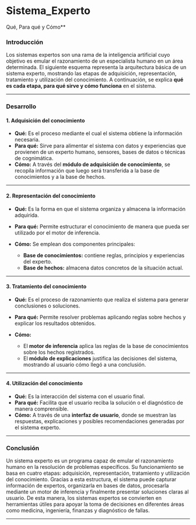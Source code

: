 # Sistema_Experto

Qué, Para qué y Cómo**

### Introducción

Los sistemas expertos son una rama de la inteligencia artificial cuyo objetivo es emular el razonamiento de un especialista humano en un área determinada. El siguiente esquema representa la arquitectura básica de un sistema experto, mostrando las etapas de adquisición, representación, tratamiento y utilización del conocimiento. A continuación, se explica **qué es cada etapa, para qué sirve y cómo funciona** en el sistema.

---

### Desarrollo

#### 1. **Adquisición del conocimiento**

* **Qué:** Es el proceso mediante el cual el sistema obtiene la información necesaria.
* **Para qué:** Sirve para alimentar el sistema con datos y experiencias que provienen de un experto humano, sensores, bases de datos o técnicas de cognimática.
* **Cómo:** A través del **módulo de adquisición de conocimiento**, se recopila información que luego será transferida a la base de conocimientos y a la base de hechos.

---

#### 2. **Representación del conocimiento**

* **Qué:** Es la forma en que el sistema organiza y almacena la información adquirida.
* **Para qué:** Permite estructurar el conocimiento de manera que pueda ser utilizado por el motor de inferencia.
* **Cómo:** Se emplean dos componentes principales:

  * **Base de conocimientos:** contiene reglas, principios y experiencias del experto.
  * **Base de hechos:** almacena datos concretos de la situación actual.

---

#### 3. **Tratamiento del conocimiento**

* **Qué:** Es el proceso de razonamiento que realiza el sistema para generar conclusiones o soluciones.
* **Para qué:** Permite resolver problemas aplicando reglas sobre hechos y explicar los resultados obtenidos.
* **Cómo:**

  * El **motor de inferencia** aplica las reglas de la base de conocimientos sobre los hechos registrados.
  * El **módulo de explicaciones** justifica las decisiones del sistema, mostrando al usuario cómo llegó a una conclusión.

---

#### 4. **Utilización del conocimiento**

* **Qué:** Es la interacción del sistema con el usuario final.
* **Para qué:** Facilita que el usuario reciba la solución o el diagnóstico de manera comprensible.
* **Cómo:** A través de una **interfaz de usuario**, donde se muestran las respuestas, explicaciones y posibles recomendaciones generadas por el sistema experto.

---

### Conclusión

Un sistema experto es un programa capaz de emular el razonamiento humano en la resolución de problemas específicos. Su funcionamiento se basa en cuatro etapas: adquisición, representación, tratamiento y utilización del conocimiento. Gracias a esta estructura, el sistema puede capturar información de expertos, organizarla en bases de datos, procesarla mediante un motor de inferencia y finalmente presentar soluciones claras al usuario. De esta manera, los sistemas expertos se convierten en herramientas útiles para apoyar la toma de decisiones en diferentes áreas como medicina, ingeniería, finanzas y diagnóstico de fallas.

---
